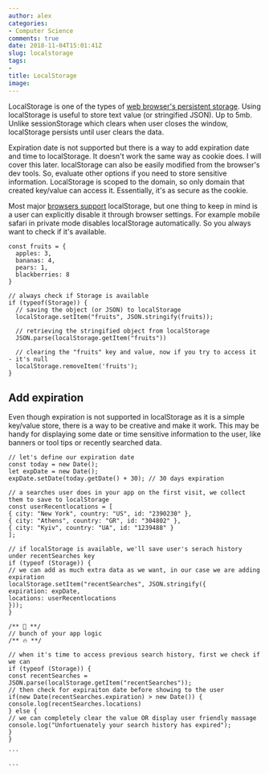 ```yaml
---
author: alex
categories:
- Computer Science
comments: true
date: 2018-11-04T15:01:41Z
slug: localstorage
tags: 
- 
title: LocalStorage
image:
---
```


LocalStorage is one of the types of [web browser's persistent storage](https://developer.mozilla.org/en-US/docs/Web/API/Web_Storage_API/Using_the_Web_Storage_API). Using localStorage is useful to store text value (or stringified JSON). Up to 5mb. Unlike sessionStorage which clears when user closes the window, localStorage persists until user clears the data.

Expiration date is not supported but there is a way to add expiration date and time to localStorage. It doesn't work the same way as cookie does. I will cover this later. localStorage can also be easily modified from the browser's dev tools. So, evaluate other options if you need to store sensitive information. LocalStorage is scoped to the domain, so only domain that created key/value can access it. Essentially, it's as secure as the cookie.

Most major [browsers support](https://caniuse.com/#feat=namevalue-storage) localStorage, but one thing to keep in mind is a user can explicitly disable it through browser settings. For example mobile safari in private mode disables localStorage automatically. So you always want to check if it's available.

```
const fruits = {
  apples: 3,
  bananas: 4,
  pears: 1,
  blackberries: 8
}

// always check if Storage is available
if (typeof(Storage)) {
  // saving the object (or JSON) to localStorage
  localStorage.setItem("fruits", JSON.stringify(fruits));

  // retrieving the stringified object from localStorage
  JSON.parse(localStorage.getItem("fruits"))

  // clearing the "fruits" key and value, now if you try to access it - it's null
  localStorage.removeItem('fruits');
}
```

## Add expiration

Even though expiration is not supported in localStorage as it is a simple key/value store, there is a way to be creative and make it work. This may be handy for displaying some date or time sensitive information to the user, like banners or tool tips or recently searched data.

````
// let's define our expiration date
const today = new Date();
let expDate = new Date();
expDate.setDate(today.getDate() + 30); // 30 days expiration

// a searches user does in your app on the first visit, we collect them to save to localStorage
const userRecentlocations = [
{ city: "New York", country: "US", id: "2390230" },
{ city: "Athens", country: "GR", id: "304802" },
{ city: "Kyiv", country: "UA", id: "1239488" }
];

// if localStorage is available, we'll save user's serach history under recentSearches key
if (typeof (Storage)) {
// we can add as much extra data as we want, in our case we are adding expiration
localStorage.setItem("recentSearches", JSON.stringify({
expiration: expDate,
locations: userRecentlocations
}));
}

/** 🦄 **/
// bunch of your app logic
/** 🔥 **/

// when it's time to access previous search history, first we check if we can
if (typeof (Storage)) {
const recentSearches = JSON.parse(localStorage.getItem("recentSearches"));
// then check for expiraiton date before showing to the user
if(new Date(recentSearches.expiration) > new Date()) {
console.log(recentSearches.locations)
} else {
// we can completely clear the value OR display user friendly massage
console.log("Unfortuenately your search history has expired");
}
}

```

```
````
